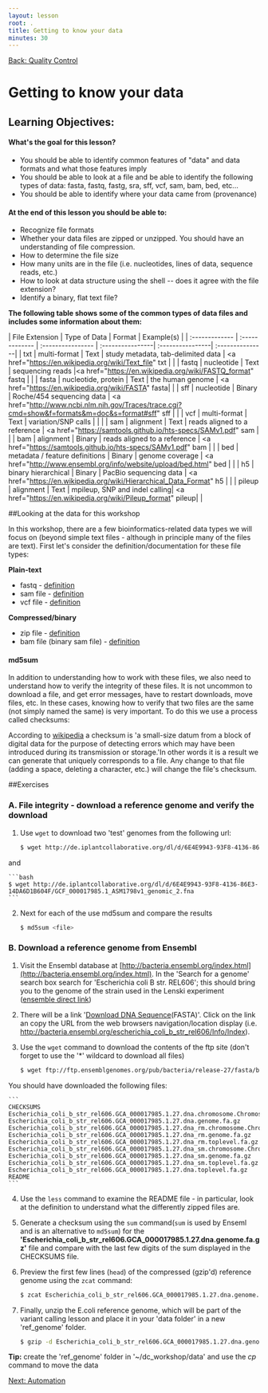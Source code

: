 ```yaml
---
layout: lesson
root: .
title: Getting to know your data
minutes: 30
---
```


[Back: Quality Control](https://acharbonneau.github.io/2016-09-28-MSU/09-readQC.html)

Getting to know your data
===================

Learning Objectives:
-------------------
#### What's the goal for this lesson?
* You should be able to identify common features of "data" and data formats and what those features imply
* You should be able to look at a file and be able to identify the following types of data: fasta, fastq, fastg, sra, sff, vcf, sam, bam, bed, etc...
* You should be able to identify where your data came from (provenance)

#### At the end of this lesson you should be able to:
* Recognize file formats
* Whether your data files are zipped or unzipped. You should have an understanding of file compression.
* How to determine the file size
* How many units are in the file (i.e. nucleotides, lines of data, sequence reads, etc.)
* How to look at data structure using the shell -- does it agree with the file extension?
* Identify a binary, flat text file? 
 


**The following table shows some of the common types of data files and includes some information about them:**

| File Extension |	Type of Data |	Format |	Example(s) | 
| :------------- | :------------- | :---------------- | :----------------| :----------------| :---------------|
| txt | multi-format | Text | study metadata, tab-delimited data | <a href="https://en.wikipedia.org/wiki/Text_file" txt</a> | |
| fastq	| nucleotide  | Text |	sequencing reads |<a href="https://en.wikipedia.org/wiki/FASTQ_format" fastq </a> |  |
| fasta	| nucleotide, protein | Text | the human genome | <a href="https://en.wikipedia.org/wiki/FASTA" fasta</a>| |
| sff	| nucleotide	| Binary |	Roche/454 sequencing data |	<a href="http://www.ncbi.nlm.nih.gov/Traces/trace.cgi?cmd=show&f=formats&m=doc&s=format#sff" sff</a> |	|
| vcf | multi-format | Text	 |	variation/SNP calls |	|  |
| sam | alignment | Text  |	reads aligned to a reference  | <a href="https://samtools.github.io/hts-specs/SAMv1.pdf" sam </a> |	 |
| bam | alignment	| Binary  |	reads aligned to a reference | <a href="https://samtools.github.io/hts-specs/SAMv1.pdf" bam </a> |	 |
| bed | metadata / feature definitions  | Binary  | genome coverage | <a href="http://www.ensembl.org/info/website/upload/bed.html" bed </a> |  |
| h5 | binary hierarchical | Binary | PacBio sequencing data | <a href="https://en.wikipedia.org/wiki/Hierarchical_Data_Format" h5 </a>| |
| pileup | alignment | Text | mpileup, SNP and indel calling| <a href="https://en.wikipedia.org/wiki/Pileup_format" pileup</a>| |

##Looking at the data for this workshop

In this workshop, there are a few bioinformatics-related data types we will focus on (beyond simple text files - although in principle many of the files are text). First let's consider the definition/documentation for these file types:

**Plain-text**

* fastq   - [definition](https://en.wikipedia.org/wiki/FASTQ_format)
* sam file - [definition](https://samtools.github.io/hts-specs/SAMv1.pdf)
* vcf file - [definition](https://samtools.github.io/hts-specs/VCFv4.1.pdf)


**Compressed/binary**

* zip file - [definition](https://en.wikipedia.org/wiki/Zip_%28file_format%29)
* bam file (binary sam file) - [definition](https://www.broadinstitute.org/igv/BAM)

#### md5sum
In addition to understanding how to work with these files, we also need to understand how to verify the integrity of these files. It is not uncommon to download a file, and get error messages, have to restart downloads, move files, etc. In these cases, knowing how to verify that two files are the same (not simply named the same) is very important. To do this we use a process called checksums:

According to [wikipedia](https://en.wikipedia.org/wiki/Checksum) a checksum is 'a small-size datum from a block of digital data for the purpose of detecting errors which may have been introduced during its transmission or storage.'In other words it is a result we can generate that uniquely corresponds to a file. Any change to that file (adding a space, deleting a character, etc.) will change the file's checksum. 

##Exercises 

### A. File integrity - download a reference genome and verify the download 

1. Use ``wget`` to download two 'test' genomes from the following url:

	```bash
	$ wget http://de.iplantcollaborative.org/dl/d/6E4E9943-93F8-4136-86E3-14DA6D1B604F/GCF_000017985.1_ASM1798v1_genomic_2.fna
	```
and
   
	```bash
	$ wget http://de.iplantcollaborative.org/dl/d/6E4E9943-93F8-4136-86E3-14DA6D1B604F/GCF_000017985.1_ASM1798v1_genomic_2.fna
	```
2. Next for each of the use md5sum and compare the results

	```bash 
	$ md5sum <file>
	```

### B. Download a reference genome from Ensembl

1. Visit the Ensembl database at [http://bacteria.ensembl.org/index.html](http://bacteria.ensembl.org/index.html). In the 'Search for a genome' search box search for 'Escherichia coli B str. REL606'; this should bring you to the genome of the strain used in the Lenski experiment ([ensemble direct link](http://bacteria.ensembl.org/escherichia_coli_b_str_rel606/Info/Index))
2. There will be a link '[Download DNA Sequence](ftp://ftp.ensemblgenomes.org/pub/bacteria/release-27/fasta/bacteria_5_collection/escherichia_coli_b_str_rel606/dna/)(FASTA)'. Click on the link an copy the URL from the web browsers navigation/location display (i.e. http://bacteria.ensembl.org/escherichia_coli_b_str_rel606/Info/Index). 
3. Use the ``wget`` command to download the contents of the ftp site (don't forget to use the '*' wildcard to download all files)

	```bash
	$ wget ftp://ftp.ensemblgenomes.org/pub/bacteria/release-27/fasta/bacteria_5_collection/escherichia_coli_b_str_rel606/dna/*
	```
You should have downloaded the following files:

	```
	CHECKSUMS
	Escherichia_coli_b_str_rel606.GCA_000017985.1.27.dna.chromosome.Chromosome.fa.gz
	Escherichia_coli_b_str_rel606.GCA_000017985.1.27.dna.genome.fa.gz
	Escherichia_coli_b_str_rel606.GCA_000017985.1.27.dna_rm.chromosome.Chromosome.fa.gz
	Escherichia_coli_b_str_rel606.GCA_000017985.1.27.dna_rm.genome.fa.gz
	Escherichia_coli_b_str_rel606.GCA_000017985.1.27.dna_rm.toplevel.fa.gz
	Escherichia_coli_b_str_rel606.GCA_000017985.1.27.dna_sm.chromosome.Chromosome.fa.gz
	Escherichia_coli_b_str_rel606.GCA_000017985.1.27.dna_sm.genome.fa.gz
	Escherichia_coli_b_str_rel606.GCA_000017985.1.27.dna_sm.toplevel.fa.gz
	Escherichia_coli_b_str_rel606.GCA_000017985.1.27.dna.toplevel.fa.gz
	README
	```
4. Use the ``less`` command to examine the README file - in particular, look at the <sequence type> definition to understand what the differently zipped files are. 
5. Generate a checksum using the ``sum`` command(``sum`` is used by Enseml and is  an alternative to ``md5sum``) for the **'Escherichia_coli_b_str_rel606.GCA_000017985.1.27.dna.genome.fa.gz'** file and compare with the last few digits of the sum displayed in the CHECKSUMS file. 
6. Preview the first few lines (``head``) of the compressed (gzip'd) reference genome using the ``zcat`` command:

	 ```bash
	$ zcat Escherichia_coli_b_str_rel606.GCA_000017985.1.27.dna.genome.fa.gz |head
	```
7. Finally, unzip the E.coli reference genome, which will be part of the variant calling lesson and place it in your 'data folder' in a new 'ref_genome' folder. 

	```bash
	$ gzip -d Escherichia_coli_b_str_rel606.GCA_000017985.1.27.dna.genome.fa.gz
	```
**Tip:** create the 'ref_genome' folder in '~/dc_workshop/data' and use the *cp* command to move the data

[Next: Automation](https://acharbonneau.github.io/2016-09-28-MSU/11-automating_a_workflow.html)



